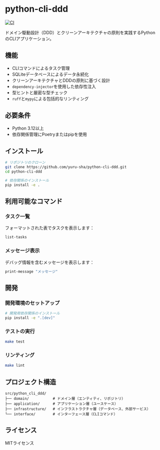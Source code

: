 # python-cli-ddd

[![CI](https://github.com/yuru-sha/python-cli-ddd/actions/workflows/ci.yml/badge.svg)](https://github.com/yuru-sha/python-cli-ddd/actions/workflows/ci.yml)

ドメイン駆動設計（DDD）とクリーンアーキテクチャの原則を実践するPythonのCLIアプリケーション。

## 機能

- CLIコマンドによるタスク管理
- SQLiteデータベースによるデータ永続化
- クリーンアーキテクチャとDDDの原則に基づく設計
- `dependency-injector`を使用した依存性注入
- 型ヒントと厳密な型チェック
- `ruff`と`mypy`による包括的なリンティング

## 必要条件

- Python 3.12以上
- 依存関係管理にPoetryまたはpipを使用

## インストール

```bash
# リポジトリのクローン
git clone https://github.com/yuru-sha/python-cli-ddd.git
cd python-cli-ddd

# 依存関係のインストール
pip install -e .
```

## 利用可能なコマンド

### タスク一覧
フォーマットされた表でタスクを表示します：
```bash
list-tasks
```

### メッセージ表示
デバッグ情報を含むメッセージを表示します：
```bash
print-message "メッセージ"
```

## 開発

### 開発環境のセットアップ

```bash
# 開発用依存関係のインストール
pip install -e ".[dev]"
```

### テストの実行

```bash
make test
```

### リンティング

```bash
make lint
```

## プロジェクト構造

```
src/python_cli_ddd/
├── domain/           # ドメイン層（エンティティ、リポジトリ）
├── application/      # アプリケーション層（ユースケース）
├── infrastructure/   # インフラストラクチャ層（データベース、外部サービス）
└── interface/        # インターフェース層（CLIコマンド）
```

## ライセンス

MITライセンス